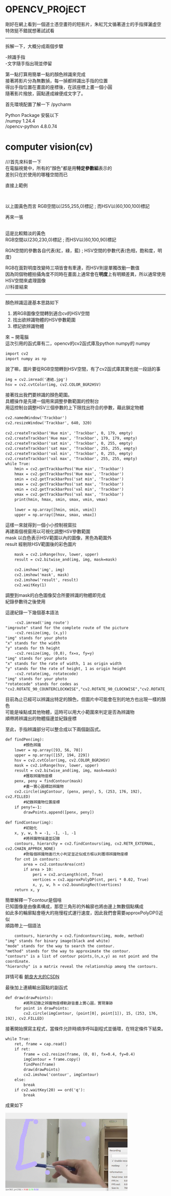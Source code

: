 # OPENCV_PROjECT

剛好在網上看到一個道士憑空畫符的短影片，朱紅咒文循著道士的手指揮灑虛空    
特效挺不錯就想著試試看    

---

拆解一下，大概分成兩個步驟   


-辨識手指  
-文字隨手指出現並停留
    
    
第一點打算用簡單一點的顏色辨識來完成  
接著將影片分為無數揁，每一揁都辨識出手指的位置  
得出手指位置在畫面的座標後，在該座標上畫一個小圓  
隨著影片撥放，圓點連成線便成文字了。



首先環境配置了解一下
/pycharm   
 
Python Package 安裝以下   
/numpy 1.24.4   
/opencv-python 4.8.0.74   



# computer vision(cv)

///首先來科普一下  
在電腦視覺中，所有的"顏色"都是用**特定參數組**表示的    
差別只在於使用的哪種空間而已    

直接上範例

![]()  

以上圖黃色而言
RGB空間以(255,255,0)標記 ; 而HSV以(60,100,100)標記


再來一張  
![]()  
  
這是比較黯淡的黃色  
RGB空間以(230,230,0)標記 ; 而HSV以(60,100,90)標記  
  
RGN空間的參數各自代表(紅，綠，藍) ; HSV空間的參數代表(色相，飽和度，明度)  
  
RGB在面對明度改變時三項皆會有牽連，而HSV則是單獨改動一數值  
因為同個物體拍攝角度不同時在畫面上通常會在**明度**上有明顯差異，所以通常使用HSV空間來處理圖像  
///科普結束

---

顏色辨識這邊基本思路如下  
1. 將RGB圖像空間轉到適合cv的HSV空間
2. 找出欲辨識物體的HSV參數範圍
3. 標記欲辨識物體   
  
  
  
     
來 ~ 開電腦   
這次引用的函式庫有二，opencv的cv2函式庫及python numpy的 numpy  

    import cv2
    import numpy as np


說了嘛，圖片要從RGB空間轉到HSV空間，有了cv2函式庫其實也就一段話的事

    img = cv2.imread('連結.jpg')
    hsv = cv2.cvtColor(img, cv2.COLOR_BGR2HSV)

接著找出我們要辨識的顏色範圍。  
具體操作是先建一個用來調整參數範圍的控制台    
用這控制台調整HSV三個參數的上下限找出符合的參數，藉此鎖定物體  

    cv2.namedWindow('Trackbar')
    cv2.resizeWindow('Trackbar', 640, 320)

    cv2.createTrackbar('Hue min', 'Trackbar', 0, 179, empty)
    cv2.createTrackbar('Hue max', 'Trackbar', 179, 179, empty)
    cv2.createTrackbar('sat min', 'Trackbar', 0, 255, empty)
    cv2.createTrackbar('sat max', 'Trackbar', 255, 255, empty)
    cv2.createTrackbar('val min', 'Trackbar', 0, 255, empty)
    cv2.createTrackbar('val max', 'Trackbar', 255, 255, empty)
    while True:
        hmin = cv2.getTrackbarPos('Hue min', 'Trackbar')
        hmax = cv2.getTrackbarPos('Hue max', 'Trackbar')
        smin = cv2.getTrackbarPos('sat min', 'Trackbar')
        smax = cv2.getTrackbarPos('sat max', 'Trackbar')
        vmin = cv2.getTrackbarPos('val min', 'Trackbar')
        vmax = cv2.getTrackbarPos('val max', 'Trackbar')
        print(hmin, hmax, smin, smax, vmin, vmax)

        lower = np.array([hmin, smin, vmin])
        upper = np.array([hmax, smax, vmax])
    
  
這樣一來就得到一個小小控制視窗拉   
再建兩個視窗用以可視化調整HSV參數範圍      
mask   以白色表示HSV範圍以內的圖像，黑色為範圍外       
result 經剔除HSV範圍後的彩色圖片    
    

        mask = cv2.inRange(hsv, lower, upper)
        result = cv2.bitwise_and(img, img, mask=mask)

        cv2.imshow('img', img)
        cv2.imshow('mask', mask)
        cv2.imshow('result', result)
        cv2.waitKey(1)

調整到mask的白色圖像契合所要辨識的物體即完成   
紀錄參數待之後使用  
  
這邊紀錄一下幾個基本語法  
        
        -cv2.imread('img route')
    "imgroute" stand for the complete route of the picture
        -cv2.resize(img, (x,y))
    "img" stands for your photo
    "x" stands for the width
    "y" stands for th height
        -cv2.resize(img, (0,0), fx=x, fy=y)
    "img" stands for your photo
    "x" stands for the rate of width, 1 as origin width
    "y" stands for the rate of height, 1 as origin height
        -cv2.rotate(img, rotatecode)
    "img" stands for your photo
    "rotatecode" stands for codes as "cv2.ROTATE_90_COUNTERCLOCKWISE","cv2.ROTATE_90_CLOCKWISE","cv2.ROTATE_180"

    
目前為止已經可以辨識出特定的顏色，但圖片中可能會在別的地方也出現一樣的顏色  
可能是噪點或其他物體，這時可以用大小範圍來判定是否為辨識物  
順帶將辨識出的物體描邊並紀錄座標   

至此，手指辨識部分可以整合成以下兩個副函式。  

    def findPen(img):
            #顏色辨識
        lower = np.array([93, 56, 70])
        upper = np.array([157, 194, 229])
        hsv = cv2.cvtColor(img, cv2.COLOR_BGR2HSV)
        mask = cv2.inRange(hsv, lower, upper)
        result = cv2.bitwise_and(img, img, mask=mask)
            #獲取辨識物座標
        penx, peny = findContour(mask)
            #畫一實心圓標誌辨識物
        cv2.circle(imgContour, (penx, peny), 5, (253, 176, 192), cv2.FILLED)
            #紀錄辨識物位置座標
        if peny!=-1:
            drawPoints.append([penx, peny])  

    def findContour(img):
            #初始化
        x, y, w, h = -1, -1, -1, -1  
            #將辨識物描邊並記錄  
        contours, hierarchy = cv2.findContours(img, cv2.RETR_EXTERNAL, cv2.CHAIN_APPROX_NONE)  
            #對每個辨識物進行大小判定並近似成方框以利獲得辨識物座標  
        for cnt in contours:
            area = cv2.contourArea(cnt)
            if area > 10:
                peri = cv2.arcLength(cnt, True)
                vertices = cv2.approxPolyDP(cnt, peri * 0.02, True)
                x, y, w, h = cv2.boundingRect(vertices)
        return x, y

簡單解釋一下contour是個啥  
已知圖像是由像素構成，那麼三角形的外輪廓也將由邊上無數個點構成  
如此多的輪廓點會極大的拖慢程式運行速度，因此我們會需要approxPolyDP()近似  
順路帶上一個語法  
   
        contours, hierarchy = cv2.findcontours(img, mode, method)
    "img" stands for binary image(black and white)  
    "mode" stands for the way to search the contour.  
    "method" stands for the way to approximate the contour.  
    "contours" is a list of contour points,(n,x,y) as nst point and the coordinate.
    "hierarchy" is a matrix reveal the relationship among the contours.
    
詳情可看
[朝良大大的CSDN](https://blog.csdn.net/vclearner2/article/details/120776685)


最後加上連續輸出圓點的副函式

    def draw(drawPoints):
            #將所記錄之辨識物座標軌跡皆畫上實心圓，實現筆跡
        for point in drawPoints:
            cv2.circle(imgContour, (point[0], point[1]), 15, (253, 176, 192), cv2.FILLED)

接著開始撰寫主程式，當條件允許時順序呼叫副程式並循環，在特定條件下結束。

    while True:
        ret, frame = cap.read()  
        if ret:  
            frame = cv2.resize(frame, (0, 0), fx=0.4, fy=0.4)
            imgContour = frame.copy()
            findPen(frame)
            draw(drawPoints)
            cv2.imshow('contour', imgContour)
        else:
            break
        if cv2.waitKey(20) == ord('q'):
            break

成果如下
  
![](https://github.com/winterhuz/AI-course/blob/gh-pages/images/penDrawing_AdobeExpress.gif)  
  
